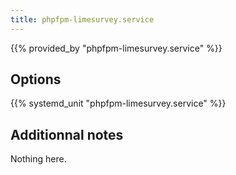 ```yaml
---
title: phpfpm-limesurvey.service
---
```


{{% provided_by "phpfpm-limesurvey.service" %}}

## Options

{{% systemd_unit "phpfpm-limesurvey.service" %}}

## Additionnal notes

Nothing here.